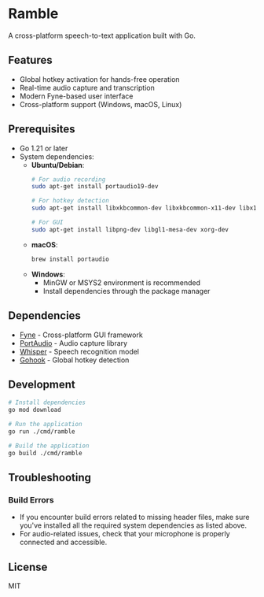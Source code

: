 # Ramble

A cross-platform speech-to-text application built with Go.

## Features

- Global hotkey activation for hands-free operation
- Real-time audio capture and transcription
- Modern Fyne-based user interface
- Cross-platform support (Windows, macOS, Linux)

## Prerequisites

- Go 1.21 or later
- System dependencies:
  - **Ubuntu/Debian**:
    ```bash
    # For audio recording
    sudo apt-get install portaudio19-dev

    # For hotkey detection
    sudo apt-get install libxkbcommon-dev libxkbcommon-x11-dev libx11-dev libxtst-dev

    # For GUI
    sudo apt-get install libpng-dev libgl1-mesa-dev xorg-dev
    ```
  - **macOS**:
    ```bash
    brew install portaudio
    ```
  - **Windows**:
    - MinGW or MSYS2 environment is recommended
    - Install dependencies through the package manager

## Dependencies

- [Fyne](https://fyne.io/) - Cross-platform GUI framework
- [PortAudio](https://github.com/gordonklaus/portaudio) - Audio capture library
- [Whisper](https://github.com/ggerganov/whisper.cpp) - Speech recognition model
- [Gohook](https://github.com/robotn/gohook) - Global hotkey detection

## Development

```bash
# Install dependencies
go mod download

# Run the application
go run ./cmd/ramble

# Build the application
go build ./cmd/ramble
```

## Troubleshooting

### Build Errors
- If you encounter build errors related to missing header files, make sure you've installed all the required system dependencies as listed above.
- For audio-related issues, check that your microphone is properly connected and accessible.

## License

MIT